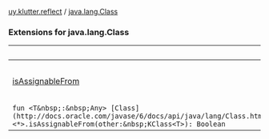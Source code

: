 [uy.klutter.reflect](../index.md) / [java.lang.Class](.)


### Extensions for java.lang.Class

|&nbsp;|&nbsp;|
|---|---|
| [isAssignableFrom](is-assignable-from.md) | `fun [Class](http://docs.oracle.com/javase/6/docs/api/java/lang/Class.html)<*>.isAssignableFrom(other:&nbsp;[Type](http://docs.oracle.com/javase/6/docs/api/java/lang/reflect/Type.html)): Boolean`
`fun <T&nbsp;:&nbsp;Any> [Class](http://docs.oracle.com/javase/6/docs/api/java/lang/Class.html)<*>.isAssignableFrom(other:&nbsp;KClass<T>): Boolean` |
